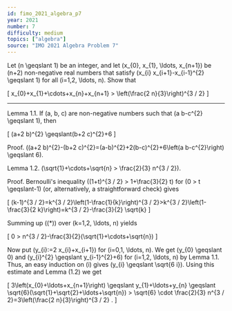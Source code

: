 ```yaml
---
id: fimo_2021_algebra_p7
year: 2021
number: 7
difficulty: medium
topics: ["algebra"]
source: "IMO 2021 Algebra Problem 7"
---
```


Let \(n \geqslant 1\) be an integer, and let \(x_{0}, x_{1}, \ldots, x_{n+1}\) be \(n+2\) non-negative real numbers that satisfy \(x_{i} x_{i+1}-x_{i-1}^{2} \geqslant 1\) for all \(i=1,2, \ldots, n\). Show that

\[
x_{0}+x_{1}+\cdots+x_{n}+x_{n+1} > \left(\frac{2 n}{3}\right)^{3 / 2}
\]

---
Lemma 1.1. If \(a, b, c\) are non-negative numbers such that \(a b-c^{2} \geqslant 1\), then

\[
(a+2 b)^{2} \geqslant(b+2 c)^{2}+6
\]

Proof. \((a+2 b)^{2}-(b+2 c)^{2}=(a-b)^{2}+2(b-c)^{2}+6\left(a b-c^{2}\right) \geqslant 6\).

Lemma 1.2. \(\sqrt{1}+\cdots+\sqrt{n} > \frac{2}{3} n^{3 / 2}\).

Proof. Bernoulli's inequality \((1+t)^{3 / 2} > 1+\frac{3}{2} t\) for \(0 > t \geqslant-1\) (or, alternatively, a straightforward check) gives

\[
(k-1)^{3 / 2}=k^{3 / 2}\left(1-\frac{1}{k}\right)^{3 / 2}>k^{3 / 2}\left(1-\frac{3}{2 k}\right)=k^{3 / 2}-\frac{3}{2} \sqrt{k}
\]

Summing up \((*)\) over \(k=1,2, \ldots, n\) yields

\[
0 > n^{3 / 2}-\frac{3}{2}(\sqrt{1}+\cdots+\sqrt{n})
\]

Now put \(y_{i}:=2 x_{i}+x_{i+1}\) for \(i=0,1, \ldots, n\). We get \(y_{0} \geqslant 0\) and \(y_{i}^{2} \geqslant y_{i-1}^{2}+6\) for \(i=1,2, \ldots, n\) by Lemma 1.1. Thus, an easy induction on \(i\) gives \(y_{i} \geqslant \sqrt{6 i}\). Using this estimate and Lemma \(1.2\) we get

\[
3\left(x_{0}+\ldots+x_{n+1}\right) \geqslant y_{1}+\ldots+y_{n} \geqslant \sqrt{6}(\sqrt{1}+\sqrt{2}+\ldots+\sqrt{n}) > \sqrt{6} \cdot \frac{2}{3} n^{3 / 2}=3\left(\frac{2 n}{3}\right)^{3 / 2} .
\]
